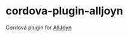 cordova-plugin-alljoyn
======================

Cordova plugin for [AllJoyn](https://allseenalliance.org/alljoyn-framework-tutorial)

